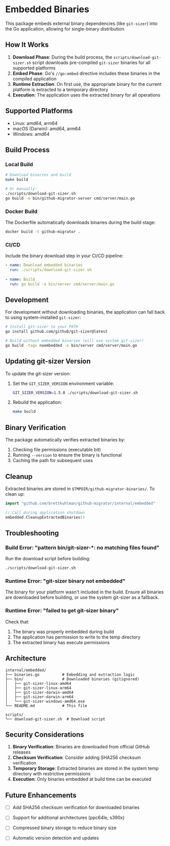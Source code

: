 # Embedded Binaries

This package embeds external binary dependencies (like `git-sizer`) into the Go application, allowing for single-binary distribution.

## How It Works

1. **Download Phase**: During the build process, the `scripts/download-git-sizer.sh` script downloads pre-compiled `git-sizer` binaries for all supported platforms
2. **Embed Phase**: Go's `//go:embed` directive includes these binaries in the compiled application
3. **Runtime Extraction**: On first use, the appropriate binary for the current platform is extracted to a temporary directory
4. **Execution**: The application uses the extracted binary for all operations

## Supported Platforms

- Linux: amd64, arm64
- macOS (Darwin): amd64, arm64
- Windows: amd64

## Build Process

### Local Build

```bash
# Download binaries and build
make build

# Or manually:
./scripts/download-git-sizer.sh
go build -o bin/github-migrator-server cmd/server/main.go
```

### Docker Build

The Dockerfile automatically downloads binaries during the build stage:

```bash
docker build -t github-migrator .
```

### CI/CD

Include the binary download step in your CI/CD pipeline:

```yaml
- name: Download embedded binaries
  run: ./scripts/download-git-sizer.sh
  
- name: Build
  run: go build -o bin/server cmd/server/main.go
```

## Development

For development without downloading binaries, the application can fall back to using system-installed `git-sizer`:

```bash
# Install git-sizer to your PATH
go install github.com/github/git-sizer@latest

# Build without embedded binaries (will use system git-sizer)
go build -tags noembedded -o bin/server cmd/server/main.go
```

## Updating git-sizer Version

To update the git-sizer version:

1. Set the `GIT_SIZER_VERSION` environment variable:
   ```bash
   GIT_SIZER_VERSION=1.5.0 ./scripts/download-git-sizer.sh
   ```

2. Rebuild the application:
   ```bash
   make build
   ```

## Binary Verification

The package automatically verifies extracted binaries by:
1. Checking file permissions (executable bit)
2. Running `--version` to ensure the binary is functional
3. Caching the path for subsequent uses

## Cleanup

Extracted binaries are stored in `$TMPDIR/github-migrator-binaries/`. To clean up:

```go
import "github.com/brettkuhlman/github-migrator/internal/embedded"

// Call during application shutdown
embedded.CleanupExtractedBinaries()
```

## Troubleshooting

### Build Error: "pattern bin/git-sizer-*: no matching files found"

Run the download script before building:
```bash
./scripts/download-git-sizer.sh
```

### Runtime Error: "git-sizer binary not embedded"

The binary for your platform wasn't included in the build. Ensure all binaries are downloaded before building, or use the system git-sizer as a fallback.

### Runtime Error: "failed to get git-sizer binary"

Check that:
1. The binary was properly embedded during build
2. The application has permission to write to the temp directory
3. The extracted binary has execute permissions

## Architecture

```
internal/embedded/
├── binaries.go          # Embedding and extraction logic
├── bin/                 # Downloaded binaries (gitignored)
│   ├── git-sizer-linux-amd64
│   ├── git-sizer-linux-arm64
│   ├── git-sizer-darwin-amd64
│   ├── git-sizer-darwin-arm64
│   └── git-sizer-windows-amd64.exe
└── README.md            # This file

scripts/
└── download-git-sizer.sh  # Download script
```

## Security Considerations

1. **Binary Verification**: Binaries are downloaded from official GitHub releases
2. **Checksum Verification**: Consider adding SHA256 checksum verification
3. **Temporary Storage**: Extracted binaries are stored in the system temp directory with restrictive permissions
4. **Execution**: Only binaries embedded at build time can be executed

## Future Enhancements

- [ ] Add SHA256 checksum verification for downloaded binaries
- [ ] Support for additional architectures (ppc64le, s390x)
- [ ] Compressed binary storage to reduce binary size
- [ ] Automatic version detection and updates

